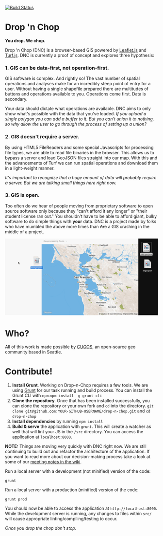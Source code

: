 [![Build Status](https://travis-ci.org/cugos/drop-n-chop.svg?branch=master)](https://travis-ci.org/cugos/drop-n-chop)

# Drop 'n Chop

**You drop. We chop.**

Drop 'n Chop (DNC) is a browser-based GIS powered by [Leaflet.js](http://leafletjs.com) and [Turf.js](http://turfjs.org). DNC is currently a proof of concept and explores three hypothesis:

### 1. GIS can be data-first, not operation-first.

GIS software is complex. And rightly so! The vast number of spatial operations and analyses make for an incredibly steep point of entry for a user. Without having a single shapefile prepared there are multitudes of buttons and operations available to you. Operations come first. Data is secondary.

Your data should dictate what operations are available. DNC aims to only show what's possible with the data that you've loaded. *If you upload a single polygon you can add a buffer to it. But you can't union it to nothing, so why allow the user to go through the process of setting up a union?*

### 2. GIS doesn't require a server.

By using HTML5 FileReaders and some special Javascripts for processing file types, we are able to read file binaries in the browser. This allows us to bypass a server and load GeoJSON files straight into our map. With this and the advancements of Turf we can run spatial operations and download them in a light-weight manner.

*It's important to recognize that a huge amount of data will probably require a server. But we are talking small things here right now.*

### 3. GIS is open.

Too often do we hear of people moving from proprietary software to open source software only because they "can't afford it any longer" or "their student license ran out." You shouldn't have to be able to afford giant, bulky software to do simple things with **your** data. DNC is a project made by folks who have mumbled the above more times than ~~Arc~~ a GIS crashing in the middle of a project.

![buffer union sf east!](assets/dropnchop_union.gif)

# Who?

All of this work is made possible by [CUGOS](http://cugos.org), an open-source geo community based in Seattle.

# Contribute!

1. **Install Grunt**. Working on Drop-n-Chop requires a few tools. We are using [Grunt](http://gruntjs.com/) for our task running and build process. You can install the Grunt CLI with `npm`:`npm install -g grunt-cli`
2. **Clone the repository**. Once that has been installed successfully, you can clone the repository or your own fork and `cd` into the directory. `git clone git@github.com:YOUR-GITHUB-USERNAME/drop-n-chop.git` and `cd drop-n-chop`
3. **Install dependencies** by running `npm install`
4. **Build & serve** the application with `grunt`. This will create a watcher as well that will lint your JS in the `/src` directory. You can access the application at `localhost:8000`.

**NOTE:** Things are moving very quickly with DNC right now. We are still continuing to build out and refactor the architecture of the application. If you want to read more about our decision-making process take a look at some of our [meeting notes in the wiki](https://github.com/cugos/drop-n-chop/wiki/Meeting-Notes---04-11-2015).

Run a local server with a development (not minified) version of the code:

```
grunt
```

Run a local server with a production (minified) version of the code:

```
grunt prod
```

You should now be able to access the application at `http://localhost:8000`. While the development server is running, any changes to files within `src/` will cause appropriate linting/compiling/testing to occur.

*Once you drop the chop don't stop.*
